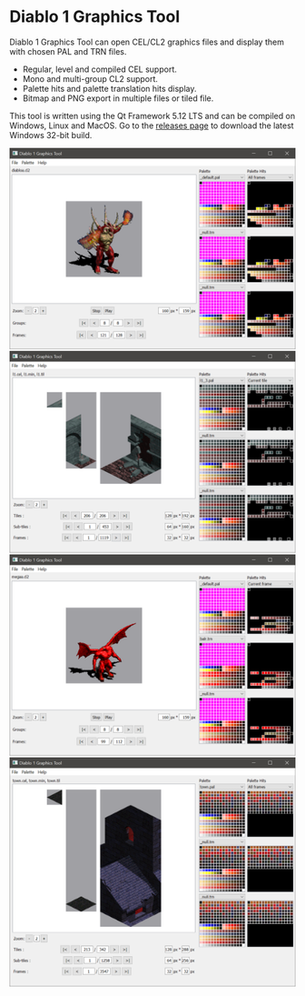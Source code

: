 # Diablo 1 Graphics Tool

Diablo 1 Graphics Tool can open CEL/CL2 graphics files and display them with chosen PAL and TRN files.

- Regular, level and compiled CEL support.
- Mono and multi-group CL2 support.
- Palette hits and palette translation hits display.
- Bitmap and PNG export in multiple files or tiled file.

This tool is written using the Qt Framework 5.12 LTS and can be compiled on Windows, Linux and MacOS.
Go to the [releases page](https://github.com/savagesteel/d1-graphics-tool/releases) to download the latest Windows 32-bit build.

![Screenshot 1](/images/screenshot001.png)
![Screenshot 2](/images/screenshot002.png)
![Screenshot 3](/images/screenshot003.png)
![Screenshot 4](/images/screenshot004.png)
